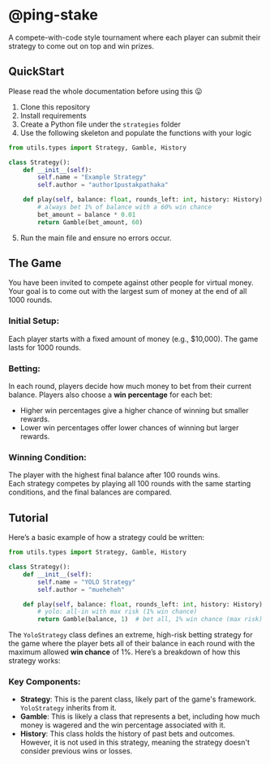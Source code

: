 

# @ping-stake

A compete-with-code style tournament where each player can submit their strategy to come out on top and win prizes.

## QuickStart

Please read the whole documentation before using this 😛

1. Clone this repository
2. Install requirements
3. Create a Python file under the `strategies` folder
4. Use the following skeleton and populate the functions with your logic

```python
from utils.types import Strategy, Gamble, History

class Strategy():
    def __init__(self):
        self.name = "Example Strategy"
        self.author = "author1pustakpathaka"

    def play(self, balance: float, rounds_left: int, history: History) -> Gamble:
        # always bet 1% of balance with a 60% win chance
        bet_amount = balance * 0.01
        return Gamble(bet_amount, 60)
```

5. Run the main file and ensure no errors occur.

## The Game

You have been invited to compete against other people for virtual money. Your goal is to come out with the largest sum of money at the end of all 1000 rounds.

### Initial Setup:

Each player starts with a fixed amount of money (e.g., $10,000).
The game lasts for 1000 rounds.

### Betting:

In each round, players decide how much money to bet from their current balance.
Players also choose a **win percentage** for each bet:
- Higher win percentages give a higher chance of winning but smaller rewards.
- Lower win percentages offer lower chances of winning but larger rewards.

### Winning Condition:

The player with the highest final balance after 100 rounds wins.  
Each strategy competes by playing all 100 rounds with the same starting conditions, and the final balances are compared.

## Tutorial

Here’s a basic example of how a strategy could be written:

```python
from utils.types import Strategy, Gamble, History

class Strategy():
    def __init__(self):
        self.name = "YOLO Strategy"
        self.author = "mueheheh"

    def play(self, balance: float, rounds_left: int, history: History) -> Gamble:
        # yolo: all-in with max risk (1% win chance)
        return Gamble(balance, 1)  # bet all, 1% win chance (max risk)
```

The `YoloStrategy` class defines an extreme, high-risk betting strategy for the game where the player bets all of their balance in each round with the maximum allowed **win chance** of 1%. Here’s a breakdown of how this strategy works:

### Key Components:
- **Strategy**: This is the parent class, likely part of the game's framework. `YoloStrategy` inherits from it.
- **Gamble**: This is likely a class that represents a bet, including how much money is wagered and the win percentage associated with it.
- **History**: This class holds the history of past bets and outcomes. However, it is not used in this strategy, meaning the strategy doesn't consider previous wins or losses.